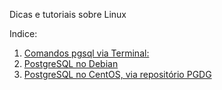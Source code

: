 Dicas e tutoriais sobre Linux

Indice:

01) [Comandos pgsql via Terminal:](pgsql_via_Terminal)
2)  [PostgreSQL no Debian](postgresql_debian)
3)  [PostgreSQL no CentOS, via repositório PGDG](postgresql_centos_pgdg)

